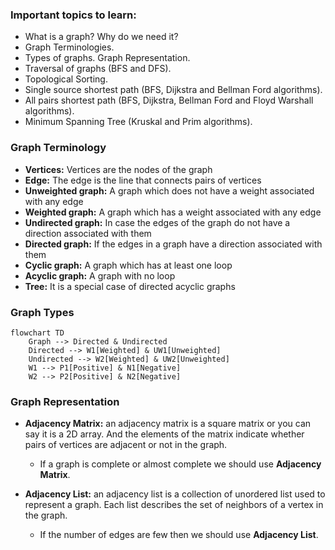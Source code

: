 ### Important topics to learn:
- What is a graph? Why do we need it?
- Graph Terminologies.
- Types of graphs. Graph Representation.
- Traversal of graphs (BFS and DFS).
- Topological Sorting.
- Single source shortest path (BFS, Dijkstra and Bellman Ford algorithms).
- All pairs shortest path (BFS, Dijkstra, Bellman Ford and Floyd Warshall algorithms).
- Minimum Spanning Tree (Kruskal and Prim algorithms).

### Graph Terminology
- **Vertices:** Vertices are the nodes of the graph
- **Edge:** The edge is the line that connects pairs of vertices
- **Unweighted graph:** A graph which does not have a weight associated with any edge
- **Weighted graph:** A graph which has a weight associated with any edge
- **Undirected graph:** In case the edges of the graph do not have a direction associated with them
- **Directed graph:** If the edges in a graph have a direction associated with them
- **Cyclic graph:** A graph which has at least one loop
- **Acyclic graph:** A graph with no loop
- **Tree:** It is a special case of directed acyclic graphs

### Graph Types
```mermaid
flowchart TD
    Graph --> Directed & Undirected
    Directed --> W1[Weighted] & UW1[Unweighted]
    Undirected --> W2[Weighted] & UW2[Unweighted]
    W1 --> P1[Positive] & N1[Negative]
    W2 --> P2[Positive] & N2[Negative]
```

### Graph Representation
- **Adjacency Matrix:** an adjacency matrix is a square matrix or you can say it is a 2D array. And the elements of the matrix indicate whether pairs of vertices are adjacent or not in the graph.
  - If a graph is complete or almost complete we should use **Adjacency Matrix**.

- **Adjacency List:** an adjacency list is a collection of unordered list used to represent a graph. Each list describes the set of neighbors of a vertex in the graph.
  - If the number of edges are few then we should use **Adjacency List**.